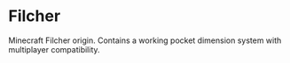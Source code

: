 # Filcher
Minecraft Filcher origin. Contains a working pocket dimension system with multiplayer compatibility.
